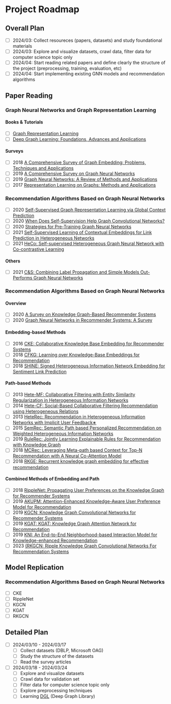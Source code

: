 # Project Roadmap

## Overall Plan

* [ ] 2024/03: Collect resoureces (papers, datasets) and study foundational materials
* [ ] 2024/03: Explore and visualize datasets, crawl data, filter data for computer science topic only
* [ ] 2024/04: Start reading related papers and define clearly the structure of the project (preprocessing, training, evaluation, etc)
* [ ] 2024/04: Start implementing existing GNN models and recommendation algorithms

## Paper Reading

### Graph Neural Networks and Graph Representation Learning

#### Books & Tutorials

* [ ] [Graph Representation Learning](https://www.cs.mcgill.ca/~wlh/grl_book/files/GRL_Book.pdf)
* [ ] [Deep Graph Learning: Foundations, Advances and Applications](https://ai.tencent.com/ailab/ml/KDD-Deep-Graph-Learning.html)

#### Surveys

* [ ] 2018 [A Comprehensive Survey of Graph Embedding: Problems, Techniques and Applications](https://ieeexplore.ieee.org/document/8294302)
* [ ] 2019 [A Comprehensive Survey on Graph Neural Networks](https://ieeexplore.ieee.org/document/9046288)
* [ ] 2019 [Graph Neural Networks: A Review of Methods and Applications](https://arxiv.org/pdf/1812.08434.pdf)
* [ ] 2017 [Representation Learning on Graphs: Methods and Applications](https://arxiv.org/pdf/1709.05584.pdf)

### Recommendation Algorithms Based on Graph Neural Networks

* [ ] 2020 [Self-Supervised Graph Representation Learning via Global Context Prediction](https://arxiv.org/pdf/2003.01604)
* [ ] 2020 [When Does Self-Supervision Help Graph Convolutional Networks?](http://proceedings.mlr.press/v119/you20a/you20a.pdf)
* [ ] 2020 [Strategies for Pre-Training Graph Neural Networks](https://www.openreview.net/pdf?id=HJlWWJSFDH)
* [ ] 2021 [Self-Supervised Learning of Contextual Embeddings for Link Prediction in Heterogeneous Networks](https://arxiv.org/pdf/2007.11192)
* [ ] 2021 [HeCo: Self-supervised Heterogeneous Graph Neural Network with Co-contrastive Learning](https://arxiv.org/pdf/2105.09111)

#### Others

* [ ] 2021 [C&S: Combining Label Propagation and Simple Models Out-Performs Graph Neural Networks](https://arxiv.org/pdf/2010.13993)

### Recommendation Algorithms Based on Graph Neural Networks
#### Overview

* [ ] 2020 [A Survey on Knowledge Graph-Based Recommender Systems](https://arxiv.org/pdf/2003.00911)
* [ ] 2020 [Graph Neural Networks in Recommender Systems: A Survey](http://arxiv.org/pdf/2011.02260)

#### Embedding-based Methods

* [ ] 2016 [CKE: Collaborative Knowledge Base Embedding for Recommender Systems](https://www.kdd.org/kdd2016/papers/files/adf0066-zhangA.pdf)
* [ ] 2018 [CFKG: Learning over Knowledge-Base Embeddings for Recommendation](https://arxiv.org/pdf/1803.06540)
* [ ] 2018 [SHINE: Signed Heterogeneous Information Network Embedding for Sentiment Link Prediction](https://arxiv.org/pdf/1712.00732)

#### Path-based Methods

* [ ] 2013 [Hete-MF: Collaborative Filtering with Entity Similarity Regularization in Heterogeneous Information Networks](https://citeseerx.ist.psu.edu/document?repid=rep1&type=pdf&doi=923e16b43dcd26b59f32c71ef366bf70588853f8)
* [ ] 2014 [Hete-CF: Social-Based Collaborative Filtering Recommendation using Heterogeneous Relations](https://arxiv.org/pdf/1412.7610)
* [ ] 2013 [HeteRec: Recommendation in Heterogeneous Information Networks with Implicit User Feedback∗](http://hanj.cs.illinois.edu/pdf/recsys13_xyu.pdf)
* [ ] 2015 [SemRec: Semantic Path based Personalized Recommendation on Weighted Heterogeneous Information Networks](https://papers-gamma.link/static/memory/pdfs/152-Shi_Semantic_Path_Based_Personalized_Recommendation_on_Weighted_HIN_2015.pdf)
* [ ] 2019 [RuleRec: Jointly Learning Explainable Rules for Recommendation with Knowledge Graph](https://arxiv.org/pdf/1903.03714)
* [ ] 2018 [MCRec: Leveraging Meta-path based Context for Top-N Recommendation with A Neural Co-Attention Model](https://dl.acm.org/doi/pdf/10.1145/3219819.3219965)
* [ ] 2018 [RKGE: Recurrent knowledge graph embedding for effective recommendation](https://repository.tudelft.nl/islandora/object/uuid:9a3559e9-27b6-47cd-820d-d7ecc76cbc06/datastream/OBJ/download)

#### Combined Methods of Embedding and Path

* [ ] 2018 [RippleNet: Propagating User Preferences on the Knowledge Graph for Recommender Systems](https://arxiv.org/pdf/1803.03467)
* [ ] 2019 [AKUPM: Attention-Enhanced Knowledge-Aware User Preference Model for Recommendation](https://dl.acm.org/doi/abs/10.1145/3292500.3330705)
* [ ] 2019 [KGCN: Knowledge Graph Convolutional Networks for Recommender Systems](https://arxiv.org/pdf/1904.12575)
* [ ] 2019 [KGAT: KGAT: Knowledge Graph Attention Network for Recommendation](https://arxiv.org/pdf/1905.07854)
* [ ] 2019 [KNI: An End-to-End Neighborhood-based Interaction Model for Knowledge-enhanced Recommendation](https://arxiv.org/pdf/1908.04032)
* [ ] 2023 [(RKGCN: Ripple Knowledge Graph Convolutional Networks For Recommendation Systems](https://link.springer.com/content/pdf/10.1007/s11633-023-1440-x.pdf)

## Model Replication

### Recommendation Algorithms Based on Graph Neural Networks

* [ ] CKE
* [ ] RippleNet
* [ ] KGCN
* [ ] KGAT
* [ ] RKGCN

## Detailed Plan

* [ ] 2024/03/10 - 2024/03/17
	* [ ] Collect datasets (DBLP, Microsoft OAG)
	* [ ] Study the structure of the datasets
	* [ ] Read the survey articles

* [ ] 2024/03/18 - 2024/03/24
	* [ ] Explore and visualize datasets
	* [ ] Crawl data for validation set
	* [ ] Filter data for computer science topic only
	* [ ] Explore preprocessing techniques
	* [ ] Learning [DGL](https://www.dgl.ai/) (Deep Graph Library)